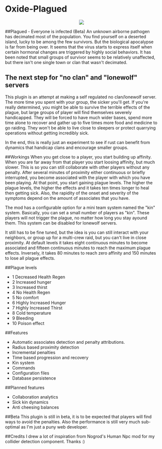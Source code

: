 # Oxide-Plagued

<p align="center">
  <img src="https://i.imgur.com/3JcqsKO.png?1"/>
</p>

##Plagued - Everyone is infected (Beta)
An unknown airborne pathogen has decimated most of the population. You find yourself on a deserted island, lucky to be among the few survivors. But the biological apocalypse is far from being over. It seems that the virus starts to express itself when certain hormonal changes are triggered by highly social behaviors. It has been noted that small groups of survivor seems to be relatively unaffected, but there isn't one single town or clan that wasn't decimated.

## The next step for "no clan" and "lonewolf" servers
This plugin is an attempt at making a self regulated no clan/lonewolf server. The more time you spent with your group, the sicker you'll get. If you're really determined, you might be able to survive the terrible effects of the plague, but large groups of player will find themselves severely handicapped. They will be forced to have much wider bases, spend more time alone to recover and gather up to five times more food and medicine to go raiding. They won't be able to live close to sleepers or protect quarrying operations without getting incredibly sick.

In the end, this is really just an experiment to see if rust can benefit from dynamics that handicap clans and encourage smaller groups.

##Workings
When you get close to a player, you start building up affinity. When you are far away from that player you start loosing affinity, but much slower. This is so you can still collaborate with other players without any penalty. After several minutes of proximity either continuous or briefly interrupted, you become associated with the player with which you have been playing. At that point, you start gaining plague levels. The higher the plague levels, the higher the effects and it takes ten times longer to heal then getting sick. Also, the rapidity of the onset and severity of the symptoms depend on the amount of associates that you have.

The mod has a configurable option for a mini team system named the "kin" system. Basically, you can set a small number of players as "kin". These players will not trigger the plague, no matter how long you stay ayound them. This system can be disabled for lonewolf servers.

It still has to be fine tuned, but the idea is you can still interact with your neighbors, or group up for a multi-crew raid, but you can't live in close proximity. At default levels it takes eight continuous minutes to become associated and fifteen continuous minutes to reach the maximum plague effects. Inversely, it takes 80 minutes to reach zero affinity and 150 minutes to lose all plague effects.

##Plague levels
- 1 Decreased Health Regen
- 2 Increased hunger
- 3 Increased thirst
- 4 No Health Regen
- 5 No comfort
- 6 Highly Increased Hunger
- 7 Highly Increased Thirst
- 8 Cold temperature
- 9 Bleeding
- 10 Poison effect

##Features
- Automatic associates detection and penalty attributions.
- Radius based proximity detection
- Incremental penalties
- Time based progression and recovery
- Kin system
- Commands
- Configuration files
- Database persistence

##Planned features
- Collaboration analytics
- Sick kin dynamics
- Anti cheesing balances

##Beta
This plugin is still in beta, it is to be expected that players will find ways to avoid the penalties. Also the performance is still very much sub-optimal as I'm just a puny web developer.

##Credits
I drew a lot of inspiration from Nogrod's Human Npc mod for my collider detection component. Thanks :)
